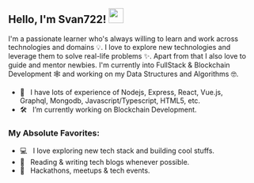 ## Hello, I'm Svan722! <img src="https://raw.githubusercontent.com/MartinHeinz/MartinHeinz/master/wave.gif" width="30px">

I'm a passionate learner who's always willing to learn and work across technologies and domains 💡. I love to explore new technologies and leverage them to solve real-life problems ✨. Apart from that I also love to guide and mentor newbies. I'm currently into FullStack & Blockchain Development 🕸️ and working on my Data Structures and Algorithms 🤓.

- 👾 &nbsp; I have lots of experience of Nodejs, Express, React, Vue.js, <br /> Graphql, Mongodb, Javascript/Typescript, HTML5, etc.
- 🛠 &nbsp; I’m currently working on Blockchain Development.

### My Absolute Favorites:

- 💻 &nbsp; I love exploring new tech stack and building cool stuffs.
- 📰 &nbsp; Reading & writing tech blogs whenever possible.
- 🍕 &nbsp; Hackathons, meetups & tech events.
